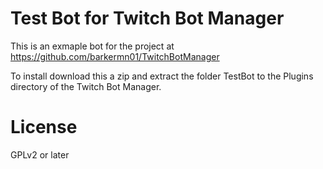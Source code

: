 # Test Bot for Twitch Bot Manager
This is an exmaple bot for the project at https://github.com/barkermn01/TwitchBotManager

To install download this a zip and extract the folder TestBot to the Plugins directory of the Twitch Bot Manager.

# License
GPLv2 or later